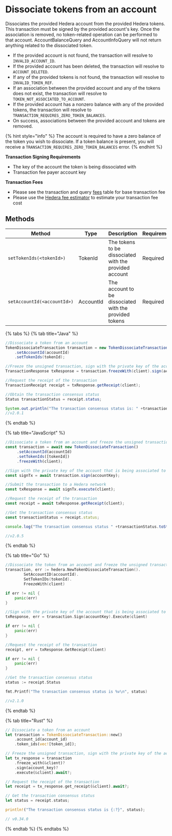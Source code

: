 # Dissociate tokens from an account

Dissociates the provided Hedera account from the provided Hedera tokens. This transaction must be signed by the provided account's key. Once the association is removed, no token-related operation can be performed to that account. AccountBalanceQuery and AccountInfoQuery will not return anything related to the dissociated token.

* If the provided account is not found, the transaction will resolve to `INVALID_ACCOUNT_ID`.
* If the provided account has been deleted, the transaction will resolve to `ACCOUNT_DELETED`.
* If any of the provided tokens is not found, the transaction will resolve to `INVALID_TOKEN_REF`.
* If an association between the provided account and any of the tokens does not exist, the transaction will resolve to `TOKEN_NOT_ASSOCIATED_TO_ACCOUNT`.
* If the provided account has a nonzero balance with any of the provided tokens, the transaction will resolve to `TRANSACTION_REQUIRES_ZERO_TOKEN_BALANCES`.
* On success, associations between the provided account and tokens are removed.

{% hint style="info" %}
The account is required to have a zero balance of the token you wish to dissociate. If a token balance is present, you will receive a `TRANSACTION_REQUIRES_ZERO_TOKEN_BALANCES` error.
{% endhint %}

**Transaction Signing Requirements**

* The key of the account the token is being dissociated with
* Transaction fee payer account key

**Transaction Fees**

* Please see the transaction and query [fees](../../../networks/mainnet/fees/#transaction-and-query-fees) table for base transaction fee
* Please use the [Hedera fee estimator](https://hedera.com/fees) to estimate your transaction fee cost

## Methods

| Method                      | Type      | Description                                            | Requirement |
| --------------------------- | --------- | ------------------------------------------------------ | ----------- |
| `setTokenIds(<tokenId>)`    | TokenId   | The tokens to be dissociated with the provided account | Required    |
| `setAccountId(<accountId>)` | AccountId | The account to be dissociated with the provided tokens | Required    |

{% tabs %}
{% tab title="Java" %}
```java
//Dissociate a token from an account
TokenDissociateTransaction transaction = new TokenDissociateTransaction()
    .setAccountId(accountId)
    .setTokenIds(tokenId);

//Freeze the unsigned transaction, sign with the private key of the account that is being dissociated from a token, submit the transaction to a Hedera network
TransactionResponse txResponse = transaction.freezeWith(client).sign(accountKey).execute(client);

//Request the receipt of the transaction
TransactionReceipt receipt = txResponse.getReceipt(client);

//Obtain the transaction consensus status
Status transactionStatus = receipt.status;

System.out.println("The transaction consensus status is: " +transactionStatus);
//v2.0.1
```
{% endtab %}

{% tab title="JavaScript" %}
```javascript
//Dissociate a token from an account and freeze the unsigned transaction for signing
const transaction = await new TokenDissociateTransaction()
     .setAccountId(accountId)
     .setTokenIds([tokenId])
     .freezeWith(client);

//Sign with the private key of the account that is being associated to a token 
const signTx = await transaction.sign(accountKey);

//Submit the transaction to a Hedera network    
const txResponse = await signTx.execute(client);

//Request the receipt of the transaction
const receipt = await txResponse.getReceipt(client);

//Get the transaction consensus status
const transactionStatus = receipt.status;

console.log("The transaction consensus status " +transactionStatus.toString());

//v2.0.5
```
{% endtab %}

{% tab title="Go" %}
```go
//Dissociate the token from an account and freeze the unsigned transaction for signing
transaction, err := hedera.NewTokenDissociateTransaction().
        SetAccountID(accountId).
        SetTokenIDs(tokenId).
        FreezeWith(client)

if err != nil {
    panic(err)
}

//Sign with the private key of the account that is being associated to a token, submit the transaction to a Hedera network
txResponse, err = transaction.Sign(accountKey).Execute(client)

if err != nil {
    panic(err)
}

//Request the receipt of the transaction
receipt, err = txResponse.GetReceipt(client)

if err != nil {
    panic(err)
}

//Get the transaction consensus status
status := receipt.Status

fmt.Printf("The transaction consensus status is %v\n", status)

//v2.1.0
```
{% endtab %}

{% tab title="Rust" %}
```rust
// Dissociate a token from an account
let transaction = TokenDissociateTransaction::new()
    .account_id(account_id)
    .token_ids(vec![token_id]);

// Freeze the unsigned transaction, sign with the private key of the account
let tx_response = transaction
    .freeze_with(&client)?
    .sign(account_key)?
    .execute(&client).await?;

// Request the receipt of the transaction
let receipt = tx_response.get_receipt(&client).await?;

// Get the transaction consensus status
let status = receipt.status;

println!("The transaction consensus status is {:?}", status);

// v0.34.0
```
{% endtab %}
{% endtabs %}
